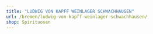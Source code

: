 ```yaml
---
title: "LUDWIG VON KAPFF WEINLAGER SCHWACHHAUSEN"
url: /bremen/ludwig-von-kapff-weinlager-schwachhausen/
shop: Spirituosen
---
```

